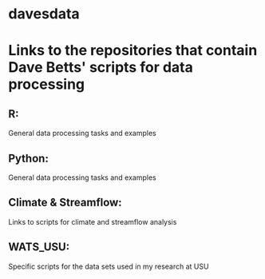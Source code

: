# davesdata
# Links to the repositories that contain Dave Betts' scripts for data processing

## R:
General data processing tasks and examples

## Python:
General data processing tasks and examples

## Climate & Streamflow:
Links to scripts for climate and streamflow analysis

## WATS_USU:
Specific scripts for the data sets used in my research at USU
